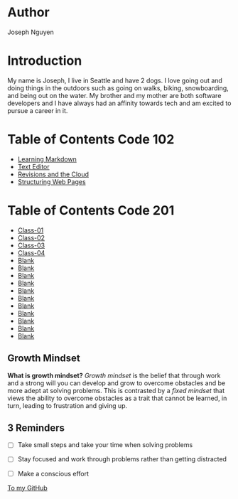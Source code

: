 # Author
Joseph Nguyen
# Introduction
My name is Joseph, I live in Seattle and have 2 dogs. I love going out and doing things in the outdoors such as going on walks, biking, snowboarding, and being out on the water. My brother and my mother are both software developers and I have always had an affinity towards tech and am excited to pursue a career in it.
# Table of Contents Code 102
- [Learning Markdown](https://3luehippo.github.io/reading-notes/Learning-Markdown)
- [Text Editor](https://3luehippo.github.io/reading-notes/TextEditor)
- [Revisions and the Cloud](https://3luehippo.github.io/reading-notes/Revisionsandthecloud)
- [Structuring Web Pages](https://3luehippo.github.io/reading-notes/StructuringWebPages)
# Table of Contents Code 201
- [Class-01](https://3luehippo.github.io/reading-notes/Code%20201%20Notes/Class-01)
- [Class-02](3luehippo.github.io/reading-notes/Code%20201%20Notes/Class-02)
- [Class-03](3luehippo.github.io/reading-notes/Code%20201%20Notes/Class-03)
- [Class-04](3luehippo.github.io/reading-notes/Code%20201%20Notes/Class-04)
- [Blank]()
- [Blank]()
- [Blank]()
- [Blank]()
- [Blank]()
- [Blank]()
- [Blank]()
- [Blank]()
- [Blank]()
- [Blank]()
- [Blank]()
## Growth Mindset
**What is growth mindset?**
_Growth mindset_ is the belief that through work and a strong will you can develop and grow to overcome obstacles and be more adept at solving problems. This is contrasted by a _fixed mindset_ that views the ability to overcome obstacles as a trait that cannot be learned, in turn, leading to frustration and giving up.
## 3 Reminders
- [ ] Take small steps and take your time when solving problems 
- [ ] Stay focused and work through problems rather than getting distracted 
- [ ] Make a conscious effort 


[To my GitHub](https://github.com/3lueHippo)
